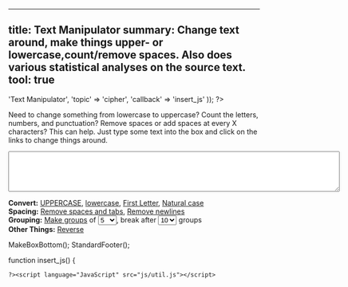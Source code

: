 ----
title: Text Manipulator
summary: Change text around, make things upper- or lowercase,count/remove spaces.  Also does various statistical analyses on the source text.
tool: true
----
<?php

require '../../functions.inc';
StandardHeader(array(
		'title' => 'Text Manipulator',
		'topic' => 'cipher',
		'callback' => 'insert_js'
	));

?>

<p>Need to change something from lowercase to uppercase?  Count the letters,
numbers, and punctuation?  Remove spaces or add spaces at every X
characters?  This can help.  Just type some text into the box and click on
the links to change things around.</p>

<form name="encoder" method=post action="#" onsubmit="return false;">
<p><textarea name="text" rows="5" cols="80"></textarea></p>
<p><b>Convert:</b>
<a href="#" onclick="return C_Upper()">UPPERCASE</a>,
<a href="#" onclick="return C_Lower()">lowercase</a>,
<a href="#" onclick="return C_FirstLetter()">First Letter</a>,
<a href="#" onclick="return C_Natural()">Natural case</a>
<br>
<b>Spacing:</b>
<a href="#" onclick="return S_RemoveSpaces()">Remove spaces and tabs</a>,
<a href="#" onclick="return S_RemoveCRLF()">Remove newlines</a>
<br>
<b>Grouping:</b> <a href="#" onclick="return G_Group(0, 0)">Make groups</a> of
<select name=group_size>
<option value="1">1
<option value="2">2
<option value="3">3
<option value="4">4
<option value="5" selected>5
<option value="6">6
<option value="7">7
<option value="8">8
<option value="9">9
<option value="10">10
<option value="11">11
<option value="12">12
<option value="13">13
<option value="14">14
<option value="15">15
<option value="16">16
<option value="17">17
<option value="18">18
<option value="19">19
<option value="20">20
</select>, break after
<select name=group_count>
<option value="1">1
<option value="2">2
<option value="3">3
<option value="4">4
<option value="5">5
<option value="6">6
<option value="7">7
<option value="8">8
<option value="9">9
<option value="10" selected>10
<option value="15">15
<option value="20">20
<option value="25">25
<option value="30">30
<option value="40">40
<option value="50">50
</select> groups
<br><b>Other Things:</b> <a href="#" onclick="return T_Reverse()">Reverse</a>
</p>
</form>
<?php MakeBoxTop('center'); ?>
<span id='output'></span>
<?php

MakeBoxBottom();
StandardFooter();


function insert_js() {

	?><script language="JavaScript" src="js/util.js"></script>
<script language="JavaScript" src="js/friedman.js"></script>
<script language="JavaScript"><!--
// This code was written by Tyler Akins and placed in the public domain.
// It would be nice if you left this header intact.  http://rumkin.com


function T_Reverse()
{
   var o = '', l = document.encoder.text.value.length;

   for (var i = 1; i <= l; i ++)
   {
      o += document.encoder.text.value.charAt(l - i);
   }

   document.encoder.text.value = o;
   return false;
}


function G_Group(size, count)
{
   if (size <= 0)
   {
      size = document.encoder.group_size.value;
      if (size <= 0)
      {
         alert('Invalid group size');
	 return false;
      }
   }

   if (count <= 0)
   {
      count = document.encoder.group_count.value;
      if (count <= 0)
      {
         alert('Invalid group count');
	 return false;
      }
   }

   var t = document.encoder.text.value;
   var o = '', groups = 0;

   t = Tr(t, " \r\n\t");

   while (t.length > 0)
   {
      if (o.length > 0)
      {
         o += ' ';
      }
      if (groups >= count)
      {
         o += "\n";
	 groups = 0;
      }
      groups ++;

      o += t.slice(0, size);
      t = t.slice(size, t.length);
   }

   document.encoder.text.value = o;

   return false;
}

function S_RemoveSpaces()
{
   var t = document.encoder.text.value;
   t = Tr(t, " \t");
   document.encoder.text.value = t;
   return false;
}

function S_RemoveCRLF()
{
   var t = document.encoder.text.value;
   t = Tr(t, "\r\n");
   document.encoder.text.value = t;
   return false;
}

function C_Upper()
{
   document.encoder.text.value = document.encoder.text.value.toUpperCase();
   return false;
}

function C_Lower()
{
   document.encoder.text.value = document.encoder.text.value.toLowerCase();
   return false;
}

function C_FirstLetter()
{
   var t = document.encoder.text.value.toLowerCase(), out = '';
   var last_was_whitespace = 1;

   for (var i = 0; i < t.length; i ++)
   {
      var c = t.charAt(i);
      if (" \r\n".indexOf(c) >= 0)
      {
         last_was_whitespace = 1;
      }
      else
      {
         if (last_was_whitespace)
	 {
	    c = c.toUpperCase();
	 }
	 last_was_whitespace = 0;
      }
      out += c;
   }

   document.encoder.text.value = out;

   return false;
}

function C_Natural()
{
   var t = document.encoder.text.value.toLowerCase(), out = '';
   var last_was_punct = 1;

   for (var i = 0; i < t.length; i ++)
   {
      var c = t.charAt(i);
      if (".?!".indexOf(c) >= 0)
      {
         last_was_punct = 1;
      }
      else if (last_was_punct && 'abcdefghijklmnopqrstuvwxyz'.indexOf(c) >= 0)
      {
	 c = c.toUpperCase();
	 last_was_punct = 0;
      }
      out += c;
   }

   document.encoder.text.value = out;

   return false;
}

function start_update()
{
   if (! document.getElementById)
   {
      alert('Sorry, you need a newer browser.');
      return;
   }

   if ((! document.Util_Loaded) ||
       (! document.Friedman_Loaded) ||
       (! document.getElementById('output')))
   {
      window.setTimeout('start_update()', 100);
      return;
   }
   upd();
}


function Statistics(t)
{
   var words = 0, lcase = 0, ucase = 0, numbers = 0, symbols = 0;
   var spaces = 0, cr = 0, lf = 0, other = 0;
   var last_was_whitespace = 1;
   var friedman = Friedman(t, 'abcdefghijklmnopqrstuvwxyz');
   var out;

   for (var i = 0; i < t.length; i ++)
   {
      var c = t.charAt(i);
      if ('abcdefghijklmnopqrstuvwxyz'.indexOf(c) >= 0)
      {
         lcase ++;
      }
      else if ('ABCDEFGHIJKLMNOPQRSTUVWXYZ'.indexOf(c) >= 0)
      {
         ucase ++;
      }
      else if (c == ' ')
      {
         spaces ++;
      }
      else if (c == "\r")
      {
         cr ++;
      }
      else if (c == "\n")
      {
         lf ++;
      }
      else if ('0123456789'.indexOf(c) >= 0)
      {
         numbers ++;
      }
      else if ("`~!@#$%^&*()-_=+[{]}\\|;:'\",<.>/?".indexOf(c) >= 0)
      {
         symbols ++;
      }
      else
      {
         other ++;
      }

      if (' \r\n'.indexOf(c) >= 0)
      {
         last_was_whitespace = 1;
      }
      else
      {
         if (last_was_whitespace)
	 {
	    words ++;
	 }
	 last_was_whitespace = 0;
      }
   }

   out = '<nobr><tt><b><u>Text Statistics</u></b>';
   out += Statistics_Report('Friedman IC', friedman * 26);
   out += Statistics_Report('Kappa-PT', friedman);
   out += Statistics_Report('Words', words);
   out += Statistics_Report('Upper Case', ucase);
   out += Statistics_Report('Lower Case', lcase);
   out += Statistics_Report('Numbers', numbers);
   out += Statistics_Report('Spaces', spaces);
   out += Statistics_Report('Newlines', Math.max(cr, lf));
   out += Statistics_Report('Symbols', symbols);
   out += Statistics_Report('Other', other);

   return out;
}


function Statistics_Report(what, v)
{
   var spaces = '', spacenum = 0;

   if (v != Math.floor(v)) {
      v = Math.round(v * 10000) / 10000;
   }

   while (what.length + spacenum < 16) {
      spaces += '&nbsp;';
      spacenum ++;
   }

   return '<br><b>' + what + ':</b>' + spaces + v;
}


function upd()
{
   if (IsUnchanged(document.encoder.text))
   {
      window.setTimeout('upd()', 100);
      return;
   }

   ResizeTextArea(document.encoder.text);

   var e = document.getElementById('output');

   if (document.encoder.text.value == '')
   {
      e.innerHTML = 'Type in stuff and see the statistics here.';
   }
   else
   {
      e.innerHTML = Statistics(document.encoder.text.value);
   }

   window.setTimeout('upd()', 100);
}

window.setTimeout('start_update()', 100);

// --></script>
<?php
}

